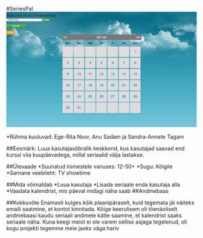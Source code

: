 #SeriesPal
![Alt text](pilt1.jpg?raw=true "Pilt")

*Rühma kuuluvad: Ege-Rita Noor, Anu Sadam ja Sandra-Annete Tagam

##Eesmärk: Luua kasutajasõbralik keskkond, kus kasutajad saavad end kurssi viia kuupäevadega, millal seriaalid välja lastakse.

##Ülevaade
*Suunatud inimestele vanuses: 12-50+
*Sugu: Kõigile
*Sarnane veebileht: TV showtime

##Mida võimaldab
*Luua kasutaja
*Lisada seriaale enda kasutaja alla
*Vaadata kalendrist, mis päeval midagi näha saab
##Andmebaas 


##Kokkuvõte 
Enamasti kulges kõik plaanipäraselt, kuid tegemata jäi näiteks emaili saatmine, et kontot kinnitada. Kõige keerulisem oli tõenäoliselt andmebaasi kaudu seriaali andmete kätte saamine, et kalendrist saaks seriaale näha. Kuna keegi meist ei ole varem sellise asjaga tegelenud, oli kogu projekti tegemine meie jaoks väga hariv 